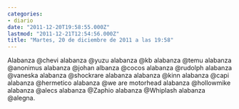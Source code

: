 ```yaml
---
categories:
- diario
date: "2011-12-20T19:58:55.000Z"
lastmod: "2011-12-21T12:54:56.000Z"
title: "Martes, 20 de diciembre de 2011 a las 19:58"
---
```


Alabanza @chevi alabanza @yuzu alabanza @kb alabanza @temu alabanza @anonimus alabanza @johan albanza @cocos alabanza @rudolph alabanza @vaneska alabanza @shockrare alabanza alabanza @kinn alabanza @capi alabanza @hermetico alabanza @we are motorhead alabanza @hollowmike alabanza @alecs alabanza @Zaphio alabanza @Whiplash alabanza @alegna.